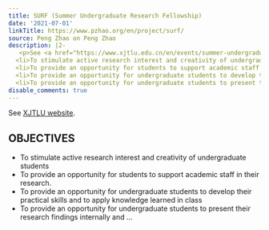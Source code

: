 ```yaml
---
title: SURF (Summer Undergraduate Research Fellowship)
date: '2021-07-01'
linkTitle: https://www.pzhao.org/en/project/surf/
source: Peng Zhao on Peng Zhao
description: |2-
   <p>See <a href="https://www.xjtlu.edu.cn/en/events/summer-undergraduate-research-fellowships/" target="_blank">XJTLU website</a>.</p> <h2 id="objectives">OBJECTIVES</h2> <ul>
  <li>To stimulate active research interest and creativity of undergraduate students</li>
  <li>To provide an opportunity for students to support academic staff in their research.</li>
  <li>To provide an opportunity for undergraduate students to develop their practical skills and to apply knowledge learned in class</li>
  <li>To provide an opportunity for undergraduate students to present their research findings internally and  ...
disable_comments: true
---
```

 <p>See <a href="https://www.xjtlu.edu.cn/en/events/summer-undergraduate-research-fellowships/" target="_blank">XJTLU website</a>.</p> <h2 id="objectives">OBJECTIVES</h2> <ul>
<li>To stimulate active research interest and creativity of undergraduate students</li>
<li>To provide an opportunity for students to support academic staff in their research.</li>
<li>To provide an opportunity for undergraduate students to develop their practical skills and to apply knowledge learned in class</li>
<li>To provide an opportunity for undergraduate students to present their research findings internally and  ...